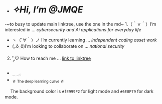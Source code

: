 - # ***✧Hi, I’m @JMQE***
-~to busy to update main linktree, use the one in the md~
1.（＾ｖ＾）I’m interested in ... *cybersecurity and Ai applications for everyday life*
- ヽ（´∀｀）ノ I’m currently learning ... *independent coding asset work*
- (｡ŏ_ŏ)I’m looking to collaborate on ... *national security*
2. ˚ ༘♡ How to reach me ... [link to linktree](https://linktr.ee/GalaPyre)
- <sub>𓂃𓈒𓂂𓏸</sub>
- <sub>☆ The deep learning curve ☆</sub>

　 The background color is `#fE999F2` for light mode and `#6E0F79` for dark mode.
